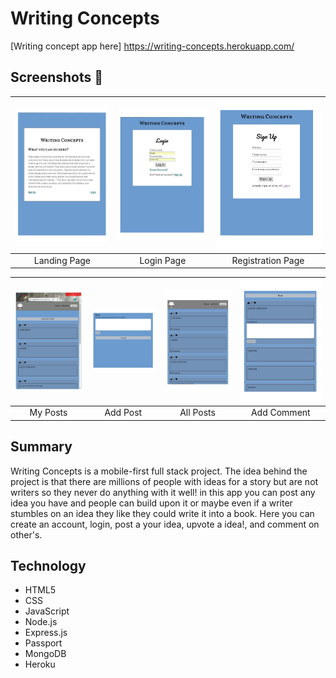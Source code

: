 # Writing Concepts
[Writing concept app here] https://writing-concepts.herokuapp.com/

## Screenshots 📸
| <img alt="Landing Page" src="https://github.com/ChrisGantz/stories-client/blob/master/assets/landingpage.jpg" width="350"> | <img alt="Login Page" src="https://github.com/ChrisGantz/stories-client/blob/master/assets/login.jpg" width="350"> | <img alt="Registration Page" src="https://github.com/ChrisGantz/stories-client/blob/master/assets/sign-up.jpg" width="350"> |
|:---:|:---:|:---:|
| Landing Page | Login Page | Registration Page |

| <img alt="My Posts" src="https://github.com/ChrisGantz/stories-client/blob/master/assets/dashboard.jpg" width="350"> | <img alt="add Post" src="https://github.com/ChrisGantz/stories-client/blob/master/assets/postpg.jpg" width="350"> | <img alt="All Posts" src="https://github.com/ChrisGantz/stories-client/blob/master/assets/allposts.jpg" width="350"> | <img alt="comment post" src="https://github.com/ChrisGantz/stories-client/blob/master/assets/commentspg.jpg" width="350"> |
|:---:|:---:|:---:|:---:|
| My Posts | Add Post | All Posts | Add Comment |

## Summary
Writing Concepts is a mobile-first full stack project. The idea behind the project is that there are millions of people with ideas for a story but are not writers so they never do anything with it well! in this app you can post any idea you have and people can build upon it or maybe even if a writer stumbles on an idea they like they could write it into a book. Here you can create an account, login, post a your idea, upvote a idea!, and comment on other's.





## Technology

* HTML5
* CSS
* JavaScript
* Node.js
* Express.js
* Passport
* MongoDB
* Heroku
